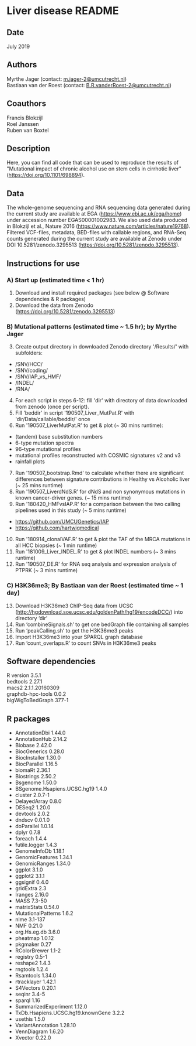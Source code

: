 # Liver disease README

## Date
July 2019 <br />

## Authors
Myrthe Jager (contact: m.jager-2@umcutrecht.nl) <br />
Bastiaan van der Roest (contact: B.R.vanderRoest-2@umcutrecht.nl)<br />

## Coauthors
Francis Blokzijl<br />
Roel Janssen<br />
Ruben van Boxtel<br />

## Description
Here, you can find all code that can be used to reproduce the results of "Mutational impact of chronic alcohol use on stem cells in cirrhotic liver" (https://doi.org/10.1101/698894).

## Data
The whole-genome sequencing and RNA sequencing data generated during the current study are available at EGA (https://www.ebi.ac.uk/ega/home) under accession number EGAS00001002983. We also used data produced in Blokzijl et al., Nature 2016 (https://www.nature.com/articles/nature19768).<br />
Filtered VCF-files, metadata, BED-files with callable regions, and RNA-Seq counts generated during the current study are available at Zenodo under DOI 10.5281/zenodo.3295513 (https://doi.org/10.5281/zenodo.3295513). 


## Instructions for use

### A) Start up (estimated time < 1 hr)
1. Download and install required packages (see below @ Software dependencies & R packages)
2. Download the data from Zenodo (https://doi.org/10.5281/zenodo.3295513)

### B) Mutational patterns (estimated time ~ 1.5 hr); by Myrthe Jager
3. Create output directory in downloaded Zenodo directory '/Results/' with subfolders:
- /SNV/HCC/
- /SNV/coding/
- /SNV/IAP_vs_HMF/
- /INDEL/
- /RNA/
4. For each script in steps 6-12: fill 'dir' with directory of data downloaded from zenodo (once per script).
5. Fill 'beddir' in script '190507_Liver_MutPat.R' with 'dir/Data/callable/beddir/' once
6. Run '190507_LiverMutPat.R' to get & plot (~ 30 mins runtime): 
- (tandem) base substitution numbers
- 6-type mutation spectra
- 96-type mutational profiles
- mutational profiles reconstructed with COSMIC signatures v2 and v3
- rainfall plots
7. Run '190507_bootstrap.Rmd' to calculate whether there are significant differences between signature contributions in Healthy vs Alcoholic liver (~ 25 mins runtime)
8. Run '190507_LiverdNdS.R' for dNdS and non synonymous mutations in known cancer-driver genes. (~ 15 mins runtime)
9. Run '180420_HMFvsIAP.R' for a comparison between the two calling pipelines used in this study (~ 5 mins runtime)
- https://github.com/UMCUGenetics/IAP
- https://github.com/hartwigmedical
10. Run '180914_clonalVAF.R' to get & plot the TAF of the MRCA mutations in all HCC biopsies (~ 1 min runtime)
11. Run '181009_Liver_INDEL.R' to get & plot INDEL numbers (~ 3 mins runtime)
12. Run '190507_DE.R' for RNA seq analysis and expression analysis of PTPRK (~ 3 mins runtime)

### C) H3K36me3; By Bastiaan van der Roest (estimated time ~ 1 day)
13. Download H3K36me3 ChIP-Seq data from UCSC (http://hgdownload.soe.ucsc.edu/goldenPath/hg19/encodeDCC/) into directory ‘dir’
14. Run ‘combineSignals.sh’ to get one bedGraph file containing all samples
15. Run ‘peakCalling.sh’ to get the H3K36me3 peaks
16. Import H3K36me3 into your SPARQL graph database
17. Run ‘count_overlaps.R’ to count SNVs in H3K36me3 peaks


## Software dependencies
R version 3.5.1<br />
bedtools 2.27.1<br />
macs2 2.1.1.20160309<br />
graphdb-hpc-tools 0.0.2<br />
bigWigToBedGraph 377-1<br />


## R packages
- AnnotationDbi	1.44.0
- AnnotationHub	2.14.2
- Biobase	2.42.0
- BiocGenerics	0.28.0
- BiocInstaller	1.30.0
- BiocParallel	1.16.5
- biomaRt	2.36.1
- Biostrings	2.50.2
- Bsgenome	1.50.0
- BSgenome.Hsapiens.UCSC.hg19	1.4.0
- cluster	2.0.7-1
- DelayedArray	0.8.0
- DESeq2	1.20.0
- devtools	2.0.2
- dndscv	0.0.1.0
- doParallel	1.0.14
- dplyr	0.7.8
- foreach	1.4.4
- futile.logger	1.4.3
- GenomeInfoDb	1.18.1
- GenomicFeatures	1.34.1
- GenomicRanges	1.34.0
- ggplot	3.1.0
- ggplot2	3.1.1
- ggsignif	0.4.0
- gridExtra	2.3
- Iranges	2.16.0
- MASS	7.3-50
- matrixStats	0.54.0
- MutationalPatterns	1.6.2
- nlme	3.1-137
- NMF	0.21.0
- org.Hs.eg.db	3.6.0
- pheatmap	1.0.12
- pkgmaker	0.27
- RColorBrewer	1.1-2
- registry	0.5-1
- reshape2	1.4.3
- rngtools	1.2.4
- Rsamtools	1.34.0
- rtracklayer	1.42.1
- S4Vectors	0.20.1
- seqinr	3.4-5
- sparql	1.16
- SummarizedExperiment	1.12.0
- TxDb.Hsapiens.UCSC.hg19.knownGene	3.2.2
- usethis	1.5.0
- VariantAnnotation	1.28.10
- VennDiagram	1.6.20
- Xvector	0.22.0
